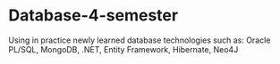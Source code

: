 # Database-4-semester
Using in practice newly learned database technologies such as: Oracle PL/SQL, MongoDB, .NET, Entity Framework, Hibernate, Neo4J  

